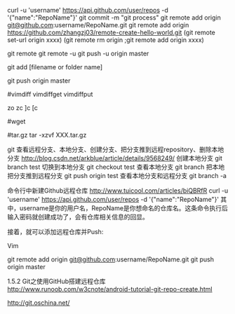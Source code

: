 curl -u 'username' https://api.github.com/user/repos -d '{"name":"RepoName"}'
git commit -m "git process"
git remote add origin git@github.com:username/RepoName.git
git remote add origin https://github.com/zhangzj03/remote-create-hello-world.git
(git remote set-url origin xxxx)
(git remote rm origin  ;git remote add origin xxxx)

git remote
git remote -u
git push -u origin master

git add [filename or folder name]
 	


git push origin master



#vimdiff
vimdiffget vimdiffput

zo zc
]c [c

#wget 


#tar.gz
tar -xzvf  XXX.tar.gz





git 查看远程分支、本地分支、创建分支、把分支推到远程repository、删除本地分支 
http://blog.csdn.net/arkblue/article/details/9568249/
创建本地分支
git branch test
切换到本地分支
git checkout test
查看本地分支
git branch
把本地把分支推到远程分支 
git push origin test
查看本地分支和远程分支
git branch -a







命令行中新建Github远程仓库
http://www.tuicool.com/articles/biQBRfR
curl -u 'username' https://api.github.com/user/repos -d '{"name":"RepoName"}'
其中，username是你的用户名，RepoName是你想命名的仓库名。这条命令执行后输入密码就创建成功了，会有仓库相关信息的回显。

接着，就可以添加远程仓库并Push:

Vim

git remote add origin git@github.com:username/RepoName.git
git push origin master













1.5.2 Git之使用GitHub搭建远程仓库
http://www.runoob.com/w3cnote/android-tutorial-git-repo-create.html

http://git.oschina.net/


